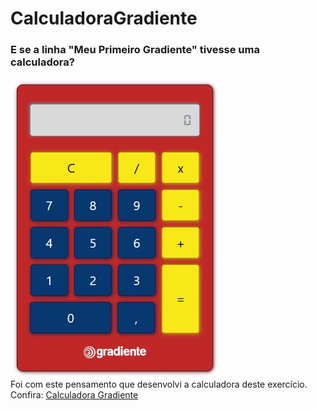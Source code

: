 # CalculadoraGradiente
### E se a linha "Meu Primeiro Gradiente" tivesse uma calculadora?
![](https://github.com/DebVidMon/CalculadoraGradiente/blob/main/Calculadora.JPG)\
Foi com este pensamento que desenvolvi a calculadora deste exercício.\
Confira: [Calculadora Gradiente](https://debvidmon.github.io/CalculadoraGradiente/)

